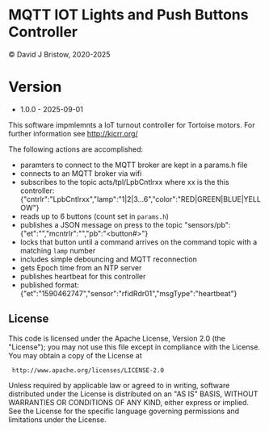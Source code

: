 # MQTT IOT Lights and Push Buttons Controller
&copy; David J Bristow, 2020-2025

# Version
* 1.0.0 - 2025-09-01

This software impmlemnts a IoT turnout controller for Tortoise motors.
For further information see http://kjcrr.org/

The following actions are accomplished:
  - paramters to connect to the MQTT broker are kept in a params.h file
  - connects to an MQTT broker via wifi
  - subscribes to the topic acts/tpl/LpbCntlrxx where xx is the this controller:
    {"cntrlr":"LpbCntlrxx","lamp":"1|2|3...6","color":"RED|GREEN|BLUE|YELLOW"}
  - reads up to 6 buttons (count set in `params.h`)
  - publishes a JSON message on press  to the topic "sensors/pb":
    {"et":"<epoch>","mcntrlr":"<MQTTID>","pb":"<button#>"}
  - locks that button until a command arrives on the command topic with a matching `lamp` number
  - includes simple debouncing and MQTT reconnection
  - gets Epoch time from an NTP server
  - publishes heartbeat for this controller
  - published format: {"et":"1590462747","sensor":"rfidRdr01","msgType":"heartbeat"}

## License

   This code  is licensed under the Apache License, Version 2.0 (the "License");
   you may not use this file except in compliance with the License.
   You may obtain a copy of the License at

     http://www.apache.org/licenses/LICENSE-2.0

   Unless required by applicable law or agreed to in writing, software
   distributed under the License is distributed on an "AS IS" BASIS,
   WITHOUT WARRANTIES OR CONDITIONS OF ANY KIND, either express or implied.
   See the License for the specific language governing permissions and
   limitations under the License.

